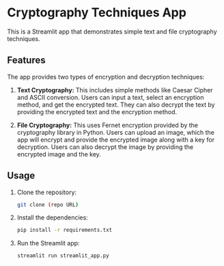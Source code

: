 # Cryptography Techniques App

This is a Streamlit app that demonstrates simple text and file cryptography techniques.

## Features

The app provides two types of encryption and decryption techniques:

1. **Text Cryptography:** This includes simple methods like Caesar Cipher and ASCII conversion. Users can input a text, select an encryption method, and get the encrypted text. They can also decrypt the text by providing the encrypted text and the encryption method.

2. **File Cryptography:** This uses Fernet encryption provided by the cryptography library in Python. Users can upload an image, which the app will encrypt and provide the encrypted image along with a key for decryption. Users can also decrypt the image by providing the encrypted image and the key.

## Usage

1. Clone the repository:

   ```bash
   git clone (repo URL)
   ```
2. Install the dependencies:
   ```bash
   pip install -r requirements.txt
   ```
3. Run the Streamlit app:
   ```bash
   streamlit run streamlit_app.py
   ```
   
